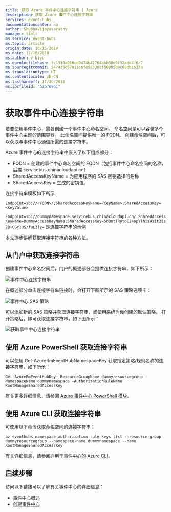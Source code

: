 ```yaml
---
title: 获取 Azure 事件中心连接字符串 | Azure
description: 获取 Azure 事件中心连接字符串
services: event-hubs
documentationcenter: na
author: ShubhaVijayasarathy
manager: timlt
ms.service: event-hubs
ms.topic: article
origin.date: 10/15/2018
ms.date: 12/10/2018
ms.author: v-biyu
ms.openlocfilehash: fc1310a016cd0474b42764abb30e6f32add4f6a2
ms.sourcegitcommit: 547436d67011c6fe58538cfb60b5b9c69db1533a
ms.translationtype: HT
ms.contentlocale: zh-CN
ms.lasthandoff: 11/30/2018
ms.locfileid: "52676961"
---
```

# <a name="get-an-event-hubs-connection-string"></a>获取事件中心连接字符串

若要使用事件中心，需要创建一个事件中心命名空间。 命名空间是可以容装多个事件中心主题的范围容器。 此命名空间提供唯一的 [FQDN](https://en.wikipedia.org/wiki/Fully_qualified_domain_name)。 创建命名空间后，可以获取与事件中心通信所需的连接字符串。

Azure 事件中心的连接字符串中嵌入了以下组成部分：

* FQDN = 创建的事件中心命名空间的 FQDN（包括事件中心命名空间的名称，后接 servicebus.chinacloudapi.cn）
* SharedAccessKeyName = 为应用程序的 SAS 密钥选择的名称
* SharedAccessKey = 生成的密钥值。

连接字符串模板如下所示
```
Endpoint=sb://<FQDN>/;SharedAccessKeyName=<KeyName>;SharedAccessKey=<KeyValue>
```

`Endpoint=sb://dummynamespace.servicebus.chinacloudapi.cn/;SharedAccessKeyName=DummyAccessKeyName;SharedAccessKey=5dOntTRytoC24opYThisAsit3is2B+OGY1US/fuL3ly=` 是连接字符串的示例

本文逐步讲解获取连接字符串的各种方法。

## <a name="get-connection-string-from-the-portal"></a>从门户中获取连接字符串

创建事件中心命名空间后，门户的概述部分会提供连接字符串，如下所示：

![事件中心连接字符串](./media/event-hubs-get-connection-string/event-hubs-get-connection-string1.png)

在概述部分单击连接字符串链接时，会打开下图所示的 SAS 策略选项卡：

![事件中心 SAS 策略](./media/event-hubs-get-connection-string/event-hubs-get-connection-string2.png)

可以添加新的 SAS 策略并获取连接字符串，或使用系统为你创建的默认策略。 打开策略后，即可获取连接字符串，如下图所示：

![获取事件中心连接字符串](./media/event-hubs-get-connection-string/event-hubs-get-connection-string3.png)

## <a name="getting-the-connection-string-with-azure-powershell"></a>使用 Azure PowerShell 获取连接字符串
可以使用 Get-AzureRmEventHubNamespaceKey 获取指定策略/规则名称的连接字符串，如下所示：

```azurepowershell
Get-AzureRmEventHubKey -ResourceGroupName dummyresourcegroup -NamespaceName dummynamespace -AuthorizationRuleName RootManageSharedAccessKey
```

有关更多详细信息，请参阅 [Azure 事件中心 PowerShell 模块](https://docs.microsoft.com/powershell/module/azurerm.eventhub/get-azurermeventhubkey)。

## <a name="getting-the-connection-string-with-azure-cli"></a>使用 Azure CLI 获取连接字符串
可使用以下命令获取命名空间的连接字符串：

```azurecli
az eventhubs namespace authorization-rule keys list --resource-group dummyresourcegroup --namespace-name dummynamespace --name RootManageSharedAccessKey
```

有关详细信息，请参阅[适用于事件中心的 Azure CLI](https://docs.azure.cn/zh-cn/cli/eventhubs?view=azure-cli-latest)。

## <a name="next-steps"></a>后续步骤

访问以下链接可以了解有关事件中心的详细信息：

* [事件中心概述](event-hubs-about.md)
* [创建事件中心](event-hubs-create.md)
